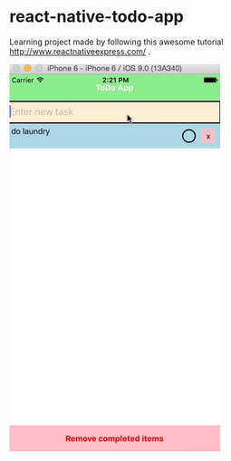 # react-native-todo-app

Learning project made by following this awesome tutorial http://www.reactnativeexpress.com/ .

![Todo App](https://github.com/piotrkaczmarek/react-native-todo-app/blob/master/todo-demo.gif)